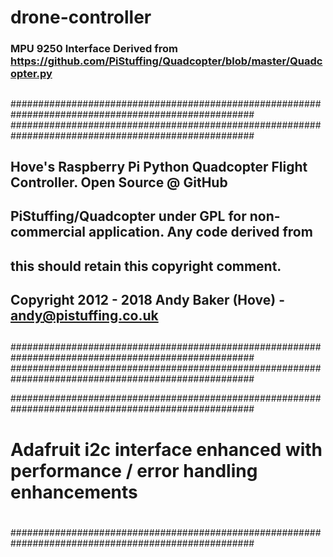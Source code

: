 # drone-controller


### MPU 9250 Interface Derived from https://github.com/PiStuffing/Quadcopter/blob/master/Quadcopter.py
##
##
####################################################################################################
####################################################################################################
##                                                                                                ##
## Hove's Raspberry Pi Python Quadcopter Flight Controller.  Open Source @ GitHub                 ##
## PiStuffing/Quadcopter under GPL for non-commercial application.  Any code derived from         ##
## this should retain this copyright comment.                                                     ##
##                                                                                                ##
## Copyright 2012 - 2018 Andy Baker (Hove) - andy@pistuffing.co.uk                                ##
##                                                                                                ##
####################################################################################################
####################################################################################################




####################################################################################################
#
#  Adafruit i2c interface enhanced with performance / error handling enhancements
#
####################################################################################################
